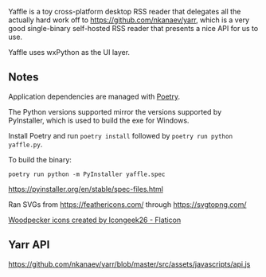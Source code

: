 Yaffle is a toy cross-platform desktop RSS reader that delegates all the actually hard work off to https://github.com/nkanaev/yarr, which is a very good single-binary self-hosted RSS reader that presents a nice API for us to use.

Yaffle uses wxPython as the UI layer.

## Notes

Application dependencies are managed with [Poetry](https://python-poetry.org/).

The Python versions supported mirror the versions supported by PyInstaller, which is used to build the exe for Windows.

Install Poetry and run `poetry install` followed by `poetry run python yaffle.py`.

To build the binary:

`poetry run python -m PyInstaller yaffle.spec`

https://pyinstaller.org/en/stable/spec-files.html

Ran SVGs from https://feathericons.com/ through https://svgtopng.com/

[Woodpecker icons created by Icongeek26 - Flaticon](https://www.flaticon.com/free-icons/woodpecker)

## Yarr API

https://github.com/nkanaev/yarr/blob/master/src/assets/javascripts/api.js